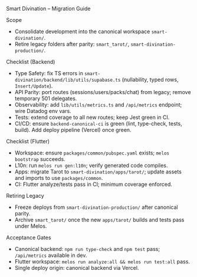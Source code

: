 Smart Divination – Migration Guide

Scope
- Consolidate development into the canonical workspace `smart-divination/`.
- Retire legacy folders after parity: `smart_tarot/`, `smart-divination-production/`.

Checklist (Backend)
- Type Safety: fix TS errors in `smart-divination/backend/lib/utils/supabase.ts` (nullability, typed rows, `Insert/Update`).
- API Parity: port routes (sessions/users/packs/chat) from legacy; remove temporary 501 delegates.
- Observability: add `lib/utils/metrics.ts` and `/api/metrics` endpoint; wire Datadog env vars.
- Tests: extend coverage to all new routes; keep Jest green in CI.
- CI/CD: ensure `backend-canonical-ci` is green (lint, type-check, tests, build). Add deploy pipeline (Vercel) once green.

Checklist (Flutter)
- Workspace: ensure `packages/common/pubspec.yaml` exists; `melos bootstrap` succeeds.
- L10n: run `melos run gen:l10n`; verify generated code compiles.
- Apps: migrate Tarot to `smart-divination/apps/tarot/`; update assets and imports to use `packages/common`.
- CI: Flutter analyze/tests pass in CI; minimum coverage enforced.

Retiring Legacy
- Freeze deploys from `smart-divination-production/` after canonical parity.
- Archive `smart_tarot/` once the new `apps/tarot/` builds and tests pass under Melos.

Acceptance Gates
- Canonical backend: `npm run type-check` and `npm test` pass; `/api/metrics` available in dev.
- Flutter workspace: `melos run analyze:all && melos run test:all` pass.
- Single deploy origin: canonical backend via Vercel.

